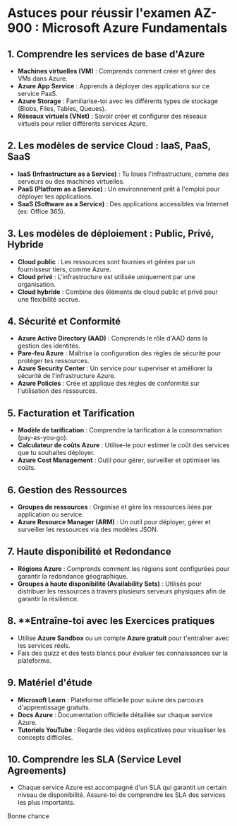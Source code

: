 # Astuces pour réussir l'examen **AZ-900 : Microsoft Azure Fundamentals**

## 1. **Comprendre les services de base d'Azure**
   - **Machines virtuelles (VM)** : Comprends comment créer et gérer des VMs dans Azure.
   - **Azure App Service** : Apprends à déployer des applications sur ce service PaaS.
   - **Azure Storage** : Familiarise-toi avec les différents types de stockage (Blobs, Files, Tables, Queues).
   - **Réseaux virtuels (VNet)** : Savoir créer et configurer des réseaux virtuels pour relier différents services Azure.

## 2. **Les modèles de service Cloud : IaaS, PaaS, SaaS**
   - **IaaS (Infrastructure as a Service)** : Tu loues l'infrastructure, comme des serveurs ou des machines virtuelles.
   - **PaaS (Platform as a Service)** : Un environnement prêt à l'emploi pour déployer tes applications.
   - **SaaS (Software as a Service)** : Des applications accessibles via Internet (ex: Office 365).

## 3. **Les modèles de déploiement : Public, Privé, Hybride**
   - **Cloud public** : Les ressources sont fournies et gérées par un fournisseur tiers, comme Azure.
   - **Cloud privé** : L'infrastructure est utilisée uniquement par une organisation.
   - **Cloud hybride** : Combine des éléments de cloud public et privé pour une flexibilité accrue.

## 4. **Sécurité et Conformité**
   - **Azure Active Directory (AAD)** : Comprends le rôle d'AAD dans la gestion des identités.
   - **Pare-feu Azure** : Maîtrise la configuration des règles de sécurité pour protéger tes ressources.
   - **Azure Security Center** : Un service pour superviser et améliorer la sécurité de l'infrastructure Azure.
   - **Azure Policies** : Crée et applique des règles de conformité sur l'utilisation des ressources.

## 5. **Facturation et Tarification**
   - **Modèle de tarification** : Comprendre la tarification à la consommation (pay-as-you-go).
   - **Calculateur de coûts Azure** : Utilise-le pour estimer le coût des services que tu souhaites déployer.
   - **Azure Cost Management** : Outil pour gérer, surveiller et optimiser les coûts.

## 6. **Gestion des Ressources**
   - **Groupes de ressources** : Organise et gère les ressources liées par application ou service.
   - **Azure Resource Manager (ARM)** : Un outil pour déployer, gérer et surveiller les ressources via des modèles JSON.

## 7. **Haute disponibilité et Redondance**
   - **Régions Azure** : Comprends comment les régions sont configurées pour garantir la redondance géographique.
   - **Groupes à haute disponibilité (Availability Sets)** : Utilisés pour distribuer les ressources à travers plusieurs serveurs physiques afin de garantir la résilience.

## 8. **Entraîne-toi avec les **Exercices pratiques**
   - Utilise **Azure Sandbox** ou un compte **Azure gratuit** pour t'entraîner avec les services réels.
   - Fais des quizz et des tests blancs pour évaluer tes connaissances sur la plateforme.

## 9. **Matériel d'étude**
   - **Microsoft Learn** : Plateforme officielle pour suivre des parcours d'apprentissage gratuits.
   - **Docs Azure** : Documentation officielle détaillée sur chaque service Azure.
   - **Tutoriels YouTube** : Regarde des vidéos explicatives pour visualiser les concepts difficiles.

## 10. **Comprendre les SLA (Service Level Agreements)**
   - Chaque service Azure est accompagné d'un SLA qui garantit un certain niveau de disponibilité. Assure-toi de comprendre les SLA des services les plus importants.


Bonne chance 
